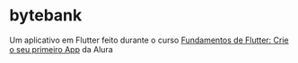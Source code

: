 # bytebank

Um aplicativo em Flutter feito durante o curso [Fundamentos de Flutter: Crie o seu primeiro App](https://www.alura.com.br/curso-online-flutter-fundamentos) da Alura



